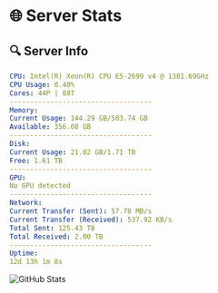 # 🌐 Server Stats
## 🔍 Server Info
```yaml
CPU: Intel(R) Xeon(R) CPU E5-2699 v4 @ 1381.69GHz
CPU Usage: 0.40%
Cores: 44P | 88T
-----------------------------------
Memory:
Current Usage: 144.29 GB/503.74 GB
Available: 356.08 GB
-----------------------------------
Disk:
Current Usage: 21.02 GB/1.71 TB
Free: 1.61 TB
-----------------------------------
GPU:
No GPU detected
-----------------------------------
Network:
Current Transfer (Sent): 57.78 MB/s
Current Transfer (Received): 537.92 KB/s
Total Sent: 125.43 TB
Total Received: 2.00 TB
-----------------------------------
Uptime:
12d 13h 1m 8s
```
![GitHub Stats](https://img.shields.io/badge/Updated-2025-02-20_11:44:26-blue)